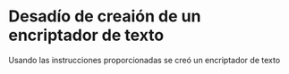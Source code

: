 <h1>Desadío de creaión de un encriptador de texto</h1>
Usando las instrucciones proporcionadas se creó un encriptador de texto
